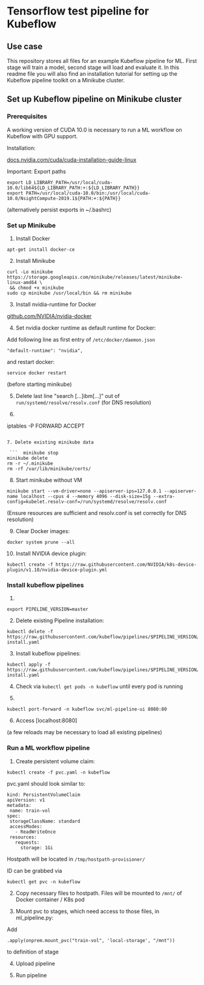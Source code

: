 # Tensorflow test pipeline for Kubeflow

## Use case

This repository stores all files for an example Kubeflow pipeline for ML. First stage will train a model, second stage will load and evaluate it. In this readme file you will also find an installation tutorial for setting up the Kubeflow pipeline toolkit on a Minikube cluster.

## Set up Kubeflow pipeline on Minikube cluster

### Prerequisites

A working version of CUDA 10.0 is necessary to run a ML workflow on Kubeflow with GPU support.

Installation:

[docs.nvidia.com/cuda/cuda-installation-guide-linux](https://docs.nvidia.com/cuda/cuda-installation-guide-linux/index.html)

Important: Export paths
 ```  
 export LD_LIBRARY_PATH=/usr/local/cuda-10.0/lib64${LD_LIBRARY_PATH:+:${LD_LIBRARY_PATH}}
export PATH=/usr/local/cuda-10.0/bin:/usr/local/cuda-10.0/NsightCompute-2019.1${PATH:+:${PATH}} 
```  
(alternatively persist exports in ~/.bashrc)

### Set up Minikube

1. Install Docker

 ```  
 apt-get install docker-ce 
 ```  

2. Install Minikube 

 ```  
 curl -Lo minikube https://storage.googleapis.com/minikube/releases/latest/minikube-linux-amd64 \
  && chmod +x minikube
sudo cp minikube /usr/local/bin && rm minikube 
```   
3. Install nvidia-runtime for Docker

[github.com/NVIDIA/nvidia-docker](https://github.com/NVIDIA/nvidia-docker)

4. Set nvidia docker runtime as default runtime for Docker:

Add following line as first entry of `/etc/docker/daemon.json`

 ```  
 "default-runtime": "nvidia", 
 ```   
and restart docker:

 ```  
 service docker restart 
 ```  

(before starting minikube)

5. Delete last line "search [...]ibm[...]" out of `run/systemd/resolve/resolv.conf` (for DNS resolution) 

6.  ```  
iptables -P FORWARD ACCEPT 
```  

7. Delete existing minikube data

 ```  minikube stop
minikube delete
rm -r ~/.minikube
rm -rf /var/lib/minikube/certs/ 
```  

8. Start minikube without VM

 ```  
 minikube start --vm-driver=none --apiserver-ips=127.0.0.1 --apiserver-name localhost --cpus 4 --memory 4096 --disk-size=15g --extra-config=kubelet.resolv-conf=/run/systemd/resolve/resolv.conf 
 ```  

(Ensure resources are sufficient and resolv.conf is set correctly for DNS resolution)

9. Clear Docker images:

 ```  
 docker system prune --all 
 ```  

10. Install NVIDIA device plugin:

 ```  
 kubectl create -f https://raw.githubusercontent.com/NVIDIA/k8s-device-plugin/v1.10/nvidia-device-plugin.yml 
 ```  

### Install kubeflow pipelines

1.  
```  
export PIPELINE_VERSION=master 
```  

2. Delete existing Pipeline installation:

 ```  
 kubectl delete -f https://raw.githubusercontent.com/kubeflow/pipelines/$PIPELINE_VERSION/manifests/namespaced-install.yaml 
 ```  

3. Install kubeflow pipelines:

 ```  
 kubectl apply -f https://raw.githubusercontent.com/kubeflow/pipelines/$PIPELINE_VERSION/manifests/namespaced-install.yaml 
 ```  

4. Check via `kubectl get pods -n kubeflow` until every pod is running

5.  
```  
kubectl port-forward -n kubeflow svc/ml-pipeline-ui 8080:80 
```  

6. Access [localhost:8080]

(a few reloads may be necessary to load all existing pipelines)

### Run a ML workflow pipeline

1. Create persistent volume claim:

 ```  
 kubectl create -f pvc.yaml -n kubeflow 
 ```  


pvc.yaml should look similar to:

 ```  
kind: PersistentVolumeClaim
apiVersion: v1
metadata:
  name: train-vol
spec:
  storageClassName: standard
  accessModes:
    - ReadWriteOnce
  resources:
    requests:
      storage: 1Gi
 ```  

Hostpath will be located in `/tmp/hostpath-provisioner/`

ID can be grabbed via 
 ```  
 kubectl get pvc -n kubeflow 
 ```  

2. Copy necessary files to hostpath.
Files will be mounted to `/mnt/`  of Docker container / K8s pod

3. Mount pvc to stages, which need access to those files, in ml_pipeline.py:

Add
 ```  
 .apply(onprem.mount_pvc("train-vol", 'local-storage', "/mnt")) 
 ```  
to definition of stage

4. Upload pipeline

5. Run pipeline 




